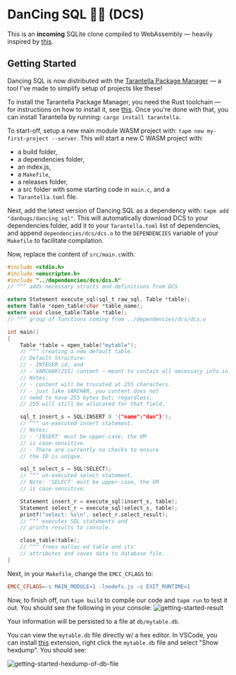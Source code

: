 # DanCing SQL 💃📂 (DCS)

This is an **incoming** SQLite clone compiled to WebAssembly — heavily inspired by [this](https://cstack.github.io/db_tutorial/).

## Getting Started

Dancing SQL is now distributed with the [Tarantella Package Manager](https://github.com/danbugs/tarantella) — a tool I've made to simplify setup of projects like these!

To install the Tarantella Package Manager, you need the Rust toolchain — for instructions on how to install it, see [this](https://www.rust-lang.org/tools/install). Once you're done with that, you can install Tarantella by running: `cargo install tarantella`.

To start-off, setup a new main module WASM project with: `tapm new my-first-project --server`. This will start a new C WASM project with:

- a build folder,
- a dependencies folder,
- an index.js,
- a `Makefile`,
- a releases folder,
- a src folder with some starting code in `main.c`, and a
- `Tarantella.toml` file.

Next, add the latest version of Dancing SQL as a dependency with: `tapm add "danbugs/dancing_sql"`. This will automatically download DCS to your dependencies folder, add it to your `Tarantella.toml` list of dependencies, and append `dependencies/dcs/dcs.o` to the `DEPENDENCIES` variable of your `Makefile` to facilitate compilation.

Now, replace the content of `src/main.c`with:

```C
#include <stdio.h>
#include <emscripten.h>
#include "../dependencies/dcs/dcs.h"
// ^^^ adds necessary structs and definitions from DCS

extern Statement execute_sql(sql_t raw_sql, Table *table);
extern Table *open_table(char *table_name);
extern void close_table(Table *table);
// ^^^ group of functions coming from ../dependencies/dcs/dcs.o

int main()
{
    Table *table = open_table("mytable");
    // ^^^ creating a new default table.
    // Default Structure:
    // - INTEGER id, and
    // - VARCHAR(255) content ~ meant to contain all necessary info in sort of a JSON.stringify-ed way.
    // Notes:
    // - content will be trucated at 255 characters.
    // - just like VARCHAR, you content does not
    // need to have 255 bytes but; regardless,
    // 255 will still be allocated for that field.

    sql_t insert_s = SQL(INSERT 0 '{"name":"dan"}');
    // ^^^ un-executed insert statement.
    // Notes:
    // - 'INSERT' must be upper-case, the VM
    // is case-sensitive.
    // - There are currently no checks to ensure
    // the ID is unique.

    sql_t select_s = SQL(SELECT);
    // ^^^ un-executed select statement.
    // Note: 'SELECT' must be upper-case, the VM
    // is case-sensitive.

    Statement insert_r = execute_sql(insert_s, table);
    Statement select_r = execute_sql(select_s, table);
    printf("select: %s\n", select_r.select_result);
    // ^^^ executes SQL statements and
    // prints results to console.

    close_table(table);
    // ^^^ frees malloc-ed table and its'
    // attributes and saves data to database file.
}
```

Next, in your `Makefile`, change the `EMCC_CFLAGS` to:
```Makefile
EMCC_CFLAGS=-s MAIN_MODULE=1 -lnodefs.js -s EXIT_RUNTIME=1
```

Now, to finish off, run `tapm build` to compile our code and `tapm run` to test it out. You should see the following in your console:
![getting-started-result](https://i.imgur.com/SFGtWBc.png)

Your information will be persisted to a file at `db/mytable.db`.

You can view the `mytable.db` file directly w/ a hex editor. In VSCode, you can install [this](https://marketplace.visualstudio.com/items?itemName=slevesque.vscode-hexdump) extension, right click the `mytable.db` file and select "Show hexdump". You should see:

![getting-started-hexdump-of-db-file](https://i.imgur.com/QxhZhtg.png)
